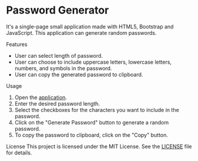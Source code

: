 # Password Generator
It's a single-page small application made with HTML5, Bootstrap and JavaScript. This application can generate random passwords.

Features
- User can select length of password.
- User can choose to include uppercase letters, lowercase letters, numbers, and symbols in the password.
- User can copy the generated password to clipboard.

Usage
1. Open the [application](https://carlosebmachado.github.io/password-generator-web/).
1. Enter the desired password length.
1. Select the checkboxes for the characters you want to include in the password.
1. Click on the "Generate Password" button to generate a random password.
1. To copy the password to clipboard, click on the "Copy" button.

License
This project is licensed under the MIT License. See the [LICENSE](https://github.com/carlosebmachado/password-generator-web/blob/master/LICENSE) file for details.
